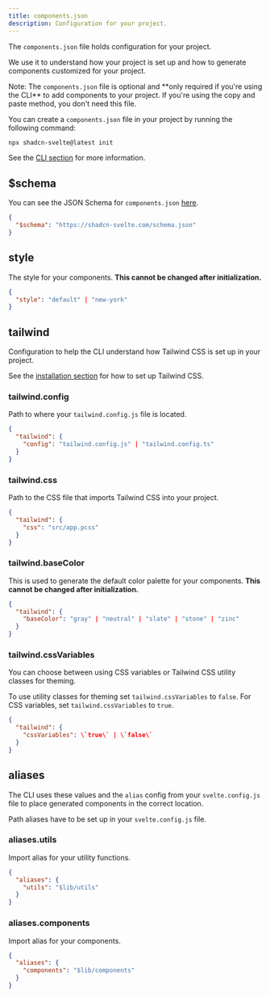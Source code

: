 ```yaml
---
title: components.json
description: Configuration for your project.
---
```


<script>
    import { Callout, ComponentPreview } from '@/components/docs'
</script>

The `components.json` file holds configuration for your project.

We use it to understand how your project is set up and how to generate components customized for your project.

<Callout class="mt-6">
  Note: The <code>components.json</code> file is optional and **only required if you're
  using the CLI** to add components to your project. If you're using the copy
  and paste method, you don't need this file.
</Callout>

You can create a `components.json` file in your project by running the following command:

```bash
npx shadcn-svelte@latest init
```

See the [CLI section](/docs/cli) for more information.

## $schema

You can see the JSON Schema for `components.json` [here](https://shadcn-svelte.com/schema.json).

```json title="components.json"
{
  "$schema": "https://shadcn-svelte.com/schema.json"
}
```

## style

The style for your components. **This cannot be changed after initialization.**

```json title="components.json"
{
  "style": "default" | "new-york"
}
```

<ComponentPreview name="card-with-form">

<div />

</ComponentPreview>

## tailwind

Configuration to help the CLI understand how Tailwind CSS is set up in your project.

See the [installation section](/docs/installation) for how to set up Tailwind CSS.

### tailwind.config

Path to where your `tailwind.config.js` file is located.

```json title="components.json"
{
  "tailwind": {
    "config": "tailwind.config.js" | "tailwind.config.ts"
  }
}
```

### tailwind.css

Path to the CSS file that imports Tailwind CSS into your project.

```json title="components.json"
{
  "tailwind": {
    "css": "src/app.pcss"
  }
}
```

### tailwind.baseColor

This is used to generate the default color palette for your components. **This cannot be changed after initialization.**

```json title="components.json"
{
  "tailwind": {
    "baseColor": "gray" | "neutral" | "slate" | "stone" | "zinc"
  }
}
```

### tailwind.cssVariables

You can choose between using CSS variables or Tailwind CSS utility classes for theming.

To use utility classes for theming set `tailwind.cssVariables` to `false`. For CSS variables, set `tailwind.cssVariables` to `true`.

```json title="components.json"
{
  "tailwind": {
    "cssVariables": \`true\` | \`false\`
  }
}
```

## aliases

The CLI uses these values and the `alias` config from your `svelte.config.js` file to place generated components in the correct location.

Path aliases have to be set up in your `svelte.config.js` file.

### aliases.utils

Import alias for your utility functions.

```json title="components.json"
{
  "aliases": {
    "utils": "$lib/utils"
  }
}
```

### aliases.components

Import alias for your components.

```json title="components.json"
{
  "aliases": {
    "components": "$lib/components"
  }
}
```
